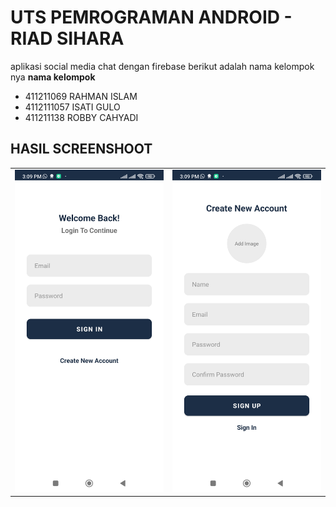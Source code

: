 # UTS PEMROGRAMAN ANDROID - RIAD SIHARA
aplikasi social media chat dengan firebase berikut adalah nama kelompok nya
<b>nama kelompok</b>
<ul>
  <li>411211069 RAHMAN ISLAM</li>
  <li>4112111057 ISATI GULO</li>
  <li>411211138 ROBBY CAHYADI</li>
</ul>

## HASIL SCREENSHOOT
<table>
  <tr>
    <td><img src="sign-in.jpg" /></td>
    <td><img src="sign-up.jpg" /></td>
  </tr>
</table>
